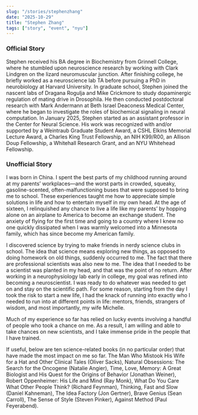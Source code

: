 ```yaml
---
slug: "/stories/stephenzhang"
date: "2025-10-29"
title: "Stephen Zhang"
tags: ["story", "event", "nyu"]
---
```

### Official Story
Stephen received his BA degree in Biochemistry from Grinnell College, where he stumbled upon neuroscience research by working with Clark Lindgren on the lizard neuromuscular junction. After finishing college, he briefly worked as a neuroscience lab TA before pursuing a PhD in neurobiology at Harvard University. In graduate school, Stephen joined the nascent labs of Dragana Rogulja and Mike Crickmore to study dopaminergic regulation of mating drive in Drosophila. He then conducted postdoctoral research with Mark Andermann at Beth Israel Deaconess Medical Center, where he began to investigate the roles of biochemical signaling in neural computation. In January 2025, Stephen started as an assistant professor in the Center for Neural Science. His work was recognized with and/or supported by a Weintraub Graduate Student Award, a CSHL Elkins Memorial Lecture Award, a Charles King Trust Fellowship, an NIH K99/R00, an Allison Doup Fellowship, a Whitehall Research Grant, and an NYU Whitehead Fellowship.

### Unofficial Story
I was born in China. I spent the best parts of my childhood running around at my parents’ workplaces—and the worst parts in crowded, squeaky, gasoline-scented, often-malfunctioning buses that were supposed to bring me to school. These experiences taught me how to appreciate simple solutions in life and how to entertain myself in my own head. At the age of sixteen, I relinquished any chance to live a life like my parents’ by hopping alone on an airplane to America to become an exchange student. The anxiety of flying for the first time and going to a country where I knew no one quickly dissipated when I was warmly welcomed into a Minnesota family, which has since become my American family.

I discovered science by trying to make friends in nerdy science clubs in school. The idea that science means exploring new things, as opposed to doing homework on old things, suddenly occurred to me. The fact that there are professional scientists was also new to me. The idea that I needed to be a scientist was planted in my head, and that was the point of no return. After working in a neurophysiology lab early in college, my goal was refined into becoming a neuroscientist. I was ready to do whatever was needed to get on and stay on the scientific path. For some reason, starting from the day I took the risk to start a new life, I had the knack of running into exactly who I needed to run into at different points in life: mentors, friends, strangers of wisdom, and most importantly, my wife Michelle.

Much of my experience so far has relied on lucky events involving a handful of people who took a chance on me. As a result, I am willing and able to take chances on new scientists, and I take immense pride in the people that I have trained.

If useful, below are ten science-related books (in no particular order) that have made the most impact on me so far. The Man Who Mistook His Wife for a Hat and Other Clinical Tales (Oliver Sacks), Natural Obsessions: The Search for the Oncogene (Natalie Angier), Time, Love, Memory: A Great Biologist and His Quest for the Origins of Behavior (Jonathan Weiner), Robert Oppenheimer: His Life and Mind (Ray Monk), What Do You Care What Other People Think? (Richard Feynman), Thinking, Fast and Slow (Daniel Kahneman), The Idea Factory (Jon Gertner), Brave Genius (Sean Carroll), The Sense of Style (Steven Pinker), Against Method (Paul Feyerabend).
